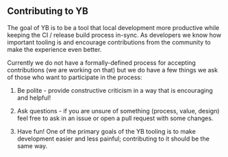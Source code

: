 ## Contributing to YB

The goal of YB is to be a tool that local development more productive while
keeping the CI / release build process in-sync. As developers we know how
important tooling is and encourage contributions from the community to make the
experience even better. 

Currently we do not have a formally-defined process for accepting contributions
(we are working on that) but we do have a few things we ask of those who want to 
participate in the process:

1. Be polite - provide constructive criticism in a way that is
   encouraging and helpful!

2. Ask questions - if you are unsure of something (process, value, design) feel
   free to ask in an issue or open a pull request with some changes. 

3. Have fun! One of the primary goals of the YB tooling is to make development
   easier and less painful; contributing to it should be the same way.




